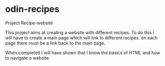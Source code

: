 # odin-recipes

Project Recipe-website

This project aims at creating a website with different recipes.
To do this I will have to create a main page which will link to different recipes.
on each page there must be a link back to the main page.

When completed I will have shown that I know the basics of HTML and how to navigate a website.
